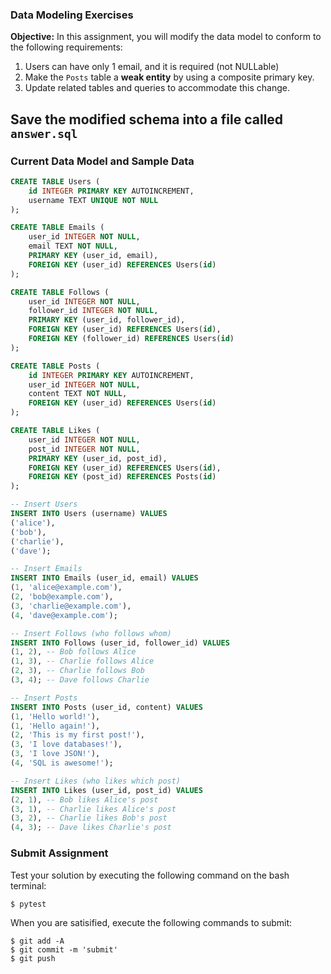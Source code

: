 ### Data Modeling Exercises

**Objective:**
In this assignment, you will modify the data model to conform to the following requirements:

  1. Users can have only 1 email, and it is required (not NULLable)
  1. Make the `Posts` table a **weak entity** by using a composite primary key. 
  1. Update related tables and queries to accommodate this change.

Save the modified schema into a file called `answer.sql`
---

### **Current Data Model and Sample Data**

```sql
CREATE TABLE Users (
    id INTEGER PRIMARY KEY AUTOINCREMENT,
    username TEXT UNIQUE NOT NULL
);

CREATE TABLE Emails (
    user_id INTEGER NOT NULL,
    email TEXT NOT NULL,
    PRIMARY KEY (user_id, email),
    FOREIGN KEY (user_id) REFERENCES Users(id)
);

CREATE TABLE Follows (
    user_id INTEGER NOT NULL,
    follower_id INTEGER NOT NULL,
    PRIMARY KEY (user_id, follower_id),
    FOREIGN KEY (user_id) REFERENCES Users(id),
    FOREIGN KEY (follower_id) REFERENCES Users(id)
);

CREATE TABLE Posts (
    id INTEGER PRIMARY KEY AUTOINCREMENT,
    user_id INTEGER NOT NULL,
    content TEXT NOT NULL,
    FOREIGN KEY (user_id) REFERENCES Users(id)
);

CREATE TABLE Likes (
    user_id INTEGER NOT NULL,
    post_id INTEGER NOT NULL,
    PRIMARY KEY (user_id, post_id),
    FOREIGN KEY (user_id) REFERENCES Users(id),
    FOREIGN KEY (post_id) REFERENCES Posts(id)
);

-- Insert Users
INSERT INTO Users (username) VALUES
('alice'),
('bob'),
('charlie'),
('dave');

-- Insert Emails
INSERT INTO Emails (user_id, email) VALUES
(1, 'alice@example.com'),
(2, 'bob@example.com'),
(3, 'charlie@example.com'),
(4, 'dave@example.com');

-- Insert Follows (who follows whom)
INSERT INTO Follows (user_id, follower_id) VALUES
(1, 2), -- Bob follows Alice
(1, 3), -- Charlie follows Alice
(2, 3), -- Charlie follows Bob
(3, 4); -- Dave follows Charlie

-- Insert Posts
INSERT INTO Posts (user_id, content) VALUES
(1, 'Hello world!'),
(1, 'Hello again!'),
(2, 'This is my first post!'),
(3, 'I love databases!'),
(3, 'I love JSON!'),
(4, 'SQL is awesome!');

-- Insert Likes (who likes which post)
INSERT INTO Likes (user_id, post_id) VALUES
(2, 1), -- Bob likes Alice's post
(3, 1), -- Charlie likes Alice's post
(3, 2), -- Charlie likes Bob's post
(4, 3); -- Dave likes Charlie's post
```
### Submit Assignment

Test your solution by executing the following command on the bash terminal:

```shell
$ pytest
```

When you are satisified, execute the following commands to submit:

```shell
$ git add -A
$ git commit -m 'submit'
$ git push
```
